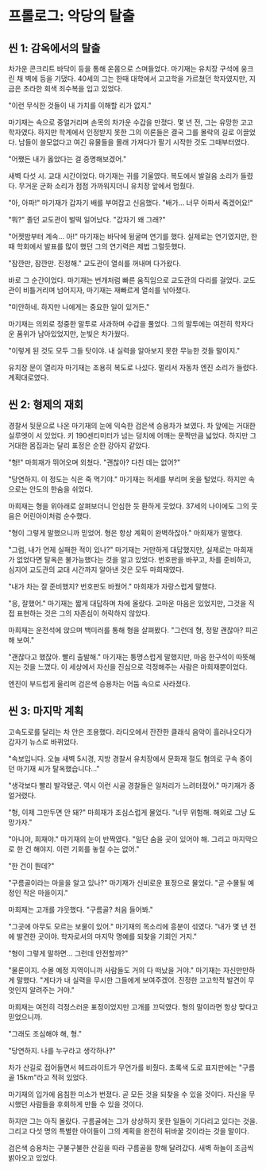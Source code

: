 # 프롤로그: 악당의 탈출

## 씬 1: 감옥에서의 탈출

차가운 콘크리트 바닥이 등을 통해 온몸으로 스며들었다. 마기재는 유치장 구석에 웅크린 채 벽에 등을 기댔다. 40세의 그는 한때 대학에서 고고학을 가르쳤던 학자였지만, 지금은 초라한 회색 죄수복을 입고 있었다.

"이런 무식한 것들이 내 가치를 이해할 리가 없지."

마기재는 속으로 중얼거리며 손목의 차가운 수갑을 만졌다. 몇 년 전, 그는 유망한 고고학자였다. 하지만 학계에서 인정받지 못한 그의 이론들은 결국 그를 몰락의 길로 이끌었다. 남들이 쓸모없다고 여긴 유물들을 몰래 가져다가 팔기 시작한 것도 그때부터였다.

"어쨌든 내가 옳았다는 걸 증명해보겠어."

새벽 다섯 시. 교대 시간이었다. 마기재는 귀를 기울였다. 복도에서 발걸음 소리가 들렸다. 무거운 군화 소리가 점점 가까워지더니 유치장 앞에서 멈췄다.

"아, 아파!" 마기재가 갑자기 배를 부여잡고 신음했다. "배가... 너무 아파서 죽겠어요!"

"뭐?" 졸던 교도관이 벌떡 일어났다. "갑자기 왜 그래?"

"어젯밤부터 계속... 아!" 마기재는 바닥에 뒹굴며 연기를 했다. 실제로는 연기였지만, 한때 학회에서 발표를 많이 했던 그의 연기력은 제법 그럴듯했다.

"잠깐만, 잠깐만. 진정해." 교도관이 열쇠를 꺼내며 다가왔다.

바로 그 순간이었다. 마기재는 번개처럼 빠른 움직임으로 교도관의 다리를 걸었다. 교도관이 비틀거리며 넘어지자, 마기재는 재빠르게 열쇠를 낚아챘다.

"미안하네. 하지만 나에게는 중요한 일이 있거든."

마기재는 의외로 정중한 말투로 사과하며 수갑을 풀었다. 그의 말투에는 여전히 학자다운 품위가 남아있었지만, 눈빛은 차가웠다.

"이렇게 된 것도 모두 그들 탓이야. 내 실력을 알아보지 못한 무능한 것들 말이지."

유치장 문이 열리자 마기재는 조용히 복도로 나섰다. 멀리서 자동차 엔진 소리가 들렸다. 계획대로였다.

## 씬 2: 형제의 재회

경찰서 뒷문으로 나온 마기재의 눈에 익숙한 검은색 승용차가 보였다. 차 앞에는 거대한 실루엣이 서 있었다. 키 190센티미터가 넘는 덩치에 어깨는 문짝만큼 넓었다. 하지만 그 거대한 몸집과는 달리 표정은 순한 강아지 같았다.

"형!" 마희재가 뛰어오며 외쳤다. "괜찮아? 다친 데는 없어?"

"당연하지. 이 정도는 식은 죽 먹기야." 마기재는 허세를 부리며 옷을 털었다. 하지만 속으로는 안도의 한숨을 쉬었다.

마희재는 형을 위아래로 살펴보더니 안심한 듯 환하게 웃었다. 37세의 나이에도 그의 웃음은 어린아이처럼 순수했다.

"형이 그렇게 말했으니까 믿었어. 형은 항상 계획이 완벽하잖아." 마희재가 말했다.

"그럼, 내가 언제 실패한 적이 있나?" 마기재는 거만하게 대답했지만, 실제로는 마희재가 없었다면 탈옥은 불가능했다는 것을 알고 있었다. 번호판을 바꾸고, 차를 준비하고, 심지어 교도관의 교대 시간까지 알아낸 것은 모두 마희재였다.

"내가 차는 잘 준비했지? 번호판도 바꿨어." 마희재가 자랑스럽게 말했다.

"응, 잘했어." 마기재는 짧게 대답하며 차에 올랐다. 고마운 마음은 있었지만, 그것을 직접 표현하는 것은 그의 자존심이 허락하지 않았다.

마희재는 운전석에 앉으며 백미러를 통해 형을 살펴봤다. "그런데 형, 정말 괜찮아? 피곤해 보여."

"괜찮다고 했잖아. 빨리 출발해." 마기재는 퉁명스럽게 말했지만, 마음 한구석이 따뜻해지는 것을 느꼈다. 이 세상에서 자신을 진심으로 걱정해주는 사람은 마희재뿐이었다.

엔진이 부드럽게 울리며 검은색 승용차는 어둠 속으로 사라졌다.

## 씬 3: 마지막 계획

고속도로를 달리는 차 안은 조용했다. 라디오에서 잔잔한 클래식 음악이 흘러나오다가 갑자기 뉴스로 바뀌었다.

"속보입니다. 오늘 새벽 5시경, 지방 경찰서 유치장에서 문화재 절도 혐의로 구속 중이던 마기재 씨가 탈옥했습니다..."

"생각보다 빨리 발각됐군. 역시 이런 시골 경찰들은 일처리가 느려터졌어." 마기재가 중얼거렸다.

"형, 이제 그만두면 안 돼?" 마희재가 조심스럽게 물었다. "너무 위험해. 해외로 그냥 도망가자."

"아니야, 희재야." 마기재의 눈이 반짝였다. "일단 숨을 곳이 있어야 해. 그리고 마지막으로 한 건 해야지. 이런 기회를 놓칠 수는 없어."

"한 건이 뭔데?"

"구름골이라는 마을을 알고 있나?" 마기재가 신비로운 표정으로 물었다. "곧 수몰될 예정인 작은 마을이지."

마희재는 고개를 갸웃했다. "구름골? 처음 들어봐."

"그곳에 아무도 모르는 보물이 있어." 마기재의 목소리에 흥분이 섞였다. "내가 몇 년 전에 발견한 곳이야. 학자로서의 마지막 명예를 되찾을 기회인 거지."

"형이 그렇게 말하면... 그런데 안전할까?"

"물론이지. 수몰 예정 지역이니까 사람들도 거의 다 떠났을 거야." 마기재는 자신만만하게 말했다. "게다가 내 실력을 무시한 그들에게 보여주겠어. 진정한 고고학적 발견이 무엇인지 알려주는 거야."

마희재는 여전히 걱정스러운 표정이었지만 고개를 끄덕였다. 형의 말이라면 항상 맞다고 믿었으니까.

"그래도 조심해야 해, 형."

"당연하지. 나를 누구라고 생각하나?"

차가 산길로 접어들면서 헤드라이트가 무언가를 비췄다. 초록색 도로 표지판에는 "구름골 15km"라고 적혀 있었다.

마기재의 입가에 음침한 미소가 번졌다. 곧 모든 것을 되찾을 수 있을 것이다. 자신을 무시했던 사람들을 후회하게 만들 수 있을 것이다.

하지만 그는 아직 몰랐다. 구름골에는 그가 상상하지 못한 일들이 기다리고 있다는 것을. 그리고 다섯 명의 특별한 아이들이 그의 계획을 완전히 뒤바꿀 것이라는 것을 말이다.

검은색 승용차는 구불구불한 산길을 따라 구름골을 향해 달려갔다. 새벽 하늘이 조금씩 밝아오고 있었다.